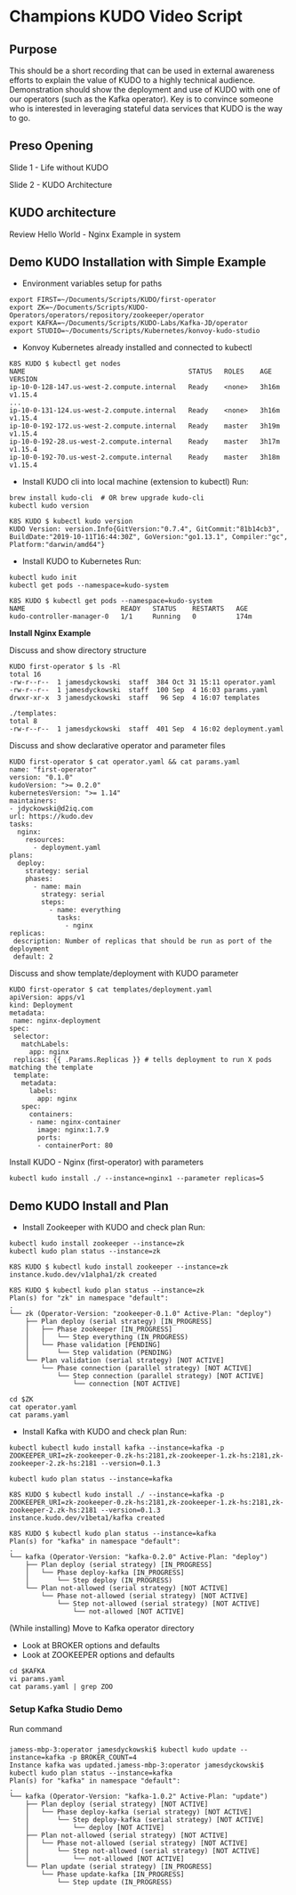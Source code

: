 # Champions KUDO Video Script

## Purpose 
This should be a short recording that can be used in external awareness efforts to explain the value of KUDO to a highly technical audience.  Demonstration should show the deployment and use of KUDO with one of our operators (such as the Kafka operator).   Key is to convince someone who is interested in leveraging stateful data services that KUDO is the way to go.

## Preso Opening

Slide 1 - Life without KUDO

Slide 2 - KUDO Architecture

## KUDO architecture

Review Hello World - Nginx Example in system

## Demo KUDO Installation with Simple Example

- Environment variables setup for paths
```
export FIRST=~/Documents/Scripts/KUDO/first-operator
export ZK=~/Documents/Scripts/KUDO-Operators/operators/repository/zookeeper/operator
export KAFKA=~/Documents/Scripts/KUDO-Labs/Kafka-JD/operator
export STUDIO=~/Documents/Scripts/Kubernetes/konvoy-kudo-studio
```

- Konvoy Kubernetes already installed and connected to kubectl
```
K8S KUDO $ kubectl get nodes
NAME                                         STATUS   ROLES    AGE     VERSION
ip-10-0-128-147.us-west-2.compute.internal   Ready    <none>   3h16m   v1.15.4
...
ip-10-0-131-124.us-west-2.compute.internal   Ready    <none>   3h16m   v1.15.4
ip-10-0-192-172.us-west-2.compute.internal   Ready    master   3h19m   v1.15.4
ip-10-0-192-28.us-west-2.compute.internal    Ready    master   3h17m   v1.15.4
ip-10-0-192-70.us-west-2.compute.internal    Ready    master   3h18m   v1.15.4
```

- Install KUDO cli into local machine (extension to kubectl)
Run:
```
brew install kudo-cli  # OR brew upgrade kudo-cli
kubectl kudo version
```
```
K8S KUDO $ kubectl kudo version
KUDO Version: version.Info{GitVersion:"0.7.4", GitCommit:"81b14cb3", BuildDate:"2019-10-11T16:44:30Z", GoVersion:"go1.13.1", Compiler:"gc", Platform:"darwin/amd64"}
```

- Install KUDO to Kubernetes
Run:
```
kubectl kudo init
kubectl get pods --namespace=kudo-system
```
```
K8S KUDO $ kubectl get pods --namespace=kudo-system
NAME                        READY   STATUS    RESTARTS   AGE
kudo-controller-manager-0   1/1     Running   0          174m
```
**Install Nginx Example**

Discuss and show directory structure
```
KUDO first-operator $ ls -Rl
total 16
-rw-r--r--  1 jamesdyckowski  staff  384 Oct 31 15:11 operator.yaml
-rw-r--r--  1 jamesdyckowski  staff  100 Sep  4 16:03 params.yaml
drwxr-xr-x  3 jamesdyckowski  staff   96 Sep  4 16:07 templates

./templates:
total 8
-rw-r--r--  1 jamesdyckowski  staff  401 Sep  4 16:02 deployment.yaml
```

Discuss and show declarative operator and parameter files
```
KUDO first-operator $ cat operator.yaml && cat params.yaml
name: "first-operator"
version: "0.1.0"
kudoVersion: ">= 0.2.0"
kubernetesVersion: ">= 1.14"
maintainers:
- jdyckowski@d2iq.com
url: https://kudo.dev
tasks:
  nginx:
    resources:
      - deployment.yaml
plans:
  deploy:
    strategy: serial
    phases:
      - name: main
        strategy: serial
        steps:
          - name: everything
            tasks:
              - nginx
replicas:
 description: Number of replicas that should be run as port of the deployment
 default: 2
 ```

 Discuss and show template/deployment with KUDO parameter
 ```
 KUDO first-operator $ cat templates/deployment.yaml
apiVersion: apps/v1
kind: Deployment
metadata:
  name: nginx-deployment
spec:
  selector:
    matchLabels:
      app: nginx
  replicas: {{ .Params.Replicas }} # tells deployment to run X pods matching the template
  template:
    metadata:
      labels:
        app: nginx
    spec:
      containers:
      - name: nginx-container
        image: nginx:1.7.9
        ports:
        - containerPort: 80
 ```

Install KUDO - Nginx (first-operator) with parameters

```
kubectl kudo install ./ --instance=nginx1 --parameter replicas=5
```

## Demo KUDO Install and Plan
- Install Zookeeper with KUDO and check plan
Run:
```
kubectl kudo install zookeeper --instance=zk
kubectl kudo plan status --instance=zk
```
```
K8S KUDO $ kubectl kudo install zookeeper --instance=zk
instance.kudo.dev/v1alpha1/zk created

K8S KUDO $ kubectl kudo plan status --instance=zk
Plan(s) for "zk" in namespace "default":
.
└── zk (Operator-Version: "zookeeper-0.1.0" Active-Plan: "deploy")
    ├── Plan deploy (serial strategy) [IN_PROGRESS]
    │   ├── Phase zookeeper [IN_PROGRESS]
    │   │   └── Step everything (IN_PROGRESS)
    │   └── Phase validation [PENDING]
    │       └── Step validation (PENDING)
    └── Plan validation (serial strategy) [NOT ACTIVE]
        └── Phase connection (parallel strategy) [NOT ACTIVE]
            └── Step connection (parallel strategy) [NOT ACTIVE]
                └── connection [NOT ACTIVE]
```

```
cd $ZK
cat operator.yaml
cat params.yaml
```

- Install Kafka with KUDO and check plan
Run:
```
kubectl kubectl kudo install kafka --instance=kafka -p ZOOKEEPER_URI=zk-zookeeper-0.zk-hs:2181,zk-zookeeper-1.zk-hs:2181,zk-zookeeper-2.zk-hs:2181 --version=0.1.3

kubectl kudo plan status --instance=kafka
```
```
K8S KUDO $ kubectl kudo install ./ --instance=kafka -p ZOOKEEPER_URI=zk-zookeeper-0.zk-hs:2181,zk-zookeeper-1.zk-hs:2181,zk-zookeeper-2.zk-hs:2181 --version=0.1.3
instance.kudo.dev/v1beta1/kafka created

K8S KUDO $ kubectl kudo plan status --instance=kafka
Plan(s) for "kafka" in namespace "default":
.
└── kafka (Operator-Version: "kafka-0.2.0" Active-Plan: "deploy")
    ├── Plan deploy (serial strategy) [IN_PROGRESS]
    │   └── Phase deploy-kafka [IN_PROGRESS]
    │       └── Step deploy (IN_PROGRESS)
    └── Plan not-allowed (serial strategy) [NOT ACTIVE]
        └── Phase not-allowed (serial strategy) [NOT ACTIVE]
            └── Step not-allowed (serial strategy) [NOT ACTIVE]
                └── not-allowed [NOT ACTIVE]
```

(While installing)
Move to Kafka operator directory

- Look at BROKER options and defaults
- Look at ZOOKEEPER options and defaults
```
cd $KAFKA
vi params.yaml
cat params.yaml | grep ZOO
```
### Setup Kafka Studio Demo

Run command


### 

```
jamess-mbp-3:operator jamesdyckowski$ kubectl kudo update --instance=kafka -p BROKER_COUNT=4
Instance kafka was updated.jamess-mbp-3:operator jamesdyckowski$ kubectl kudo plan status --instance=kafka
Plan(s) for "kafka" in namespace "default":
.
└── kafka (Operator-Version: "kafka-1.0.2" Active-Plan: "update")
    ├── Plan deploy (serial strategy) [NOT ACTIVE]
    │   └── Phase deploy-kafka (serial strategy) [NOT ACTIVE]
    │       └── Step deploy-kafka (serial strategy) [NOT ACTIVE]
    │           └── deploy [NOT ACTIVE]
    ├── Plan not-allowed (serial strategy) [NOT ACTIVE]
    │   └── Phase not-allowed (serial strategy) [NOT ACTIVE]
    │       └── Step not-allowed (serial strategy) [NOT ACTIVE]
    │           └── not-allowed [NOT ACTIVE]
    └── Plan update (serial strategy) [IN_PROGRESS]
        └── Phase update-kafka [IN_PROGRESS]
            └── Step update (IN_PROGRESS)

```